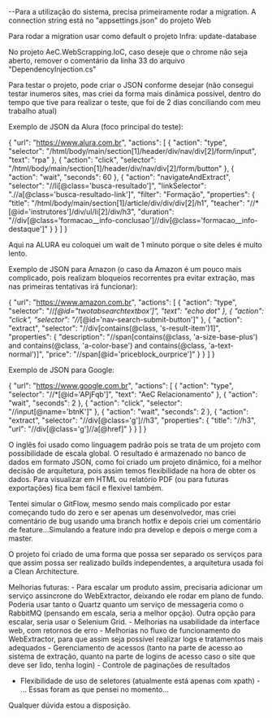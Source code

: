 --Para a utilização do sistema, precisa primeiramente rodar a migration.
A connection string está no "appsettings.json" do projeto Web

Para rodar a migration usar como default o projeto Infra:
update-database

No projeto AeC.WebScrapping.IoC, caso deseje que o chrome não seja aberto, remover o comentário da linha 33 do arquivo "DependencyInjection.cs"

Para testar o projeto, pode criar o JSON conforme desejar (não consegui testar inumeros sites, mas criei da forma mais dinâmica possível, dentro do tempo que tive para realizar o teste, que foi de 2 dias conciliando com meu trabalho atual)

Exemplo de JSON da Alura (foco principal do teste):

{
  "url": "https://www.alura.com.br",
  "actions": [
    {
      "action": "type",
      "selector": "/html/body/main/section[1]/header/div/nav/div[2]/form/input",
      "text": "rpa"
    },
    {
      "action": "click",
      "selector": "/html/body/main/section[1]/header/div/nav/div[2]/form/button"
    },
	{
		"action": "wait",
		"seconds": 60
	},
	{
      "action": "navigateAndExtract",
	  "selector": "//li[@class='busca-resultado']",
	  "linkSelector": ".//a[@class='busca-resultado-link']",
	  "filter": "Formação",
      "properties": {
        "title": "/html/body/main/section[1]/article/div/div/div[2]/h1",
        "teacher": "//*[@id='instrutores']/div/ul/li[2]/div/h3",
        "duration": "//div[@class='formacao__info-conclusao']//div[@class='formacao__info-destaque']"
		}
	}
  ]
}

Aqui na ALURA eu coloquei um wait de 1 minuto porque o site deles é muito lento.

Exemplo de JSON para Amazon (o caso da Amazon é um pouco mais complicado, pois realizam bloqueios recorrentes pra evitar extração, mas nas primeiras tentativas irá funcionar):

{
  "url": "https://www.amazon.com.br",
  "actions": [
    {
      "action": "type",
      "selector": "//*[@id="twotabsearchtextbox']",
      "text": "echo dot"
    },
    {
      "action": "click",
      "selector": "//*[@id='nav-search-submit-button']"
    },
    {
      "action": "extract",
	  "selector": "//div[contains(@class, 's-result-item')1]",
      "properties": {
        "description": "//span[contains(@class, 'a-size-base-plus') and contains(@class, 'a-color-base') and contains(@class, 'a-text-normal')]",
        "price": "//span[@id='priceblock_ourprice']"
		}
	}
  ]
}

Exemplo de JSON para Google:

{
  "url": "https://www.google.com.br",
  "actions": [
    {
      "action": "type",
      "selector": "//*[@id='APjFqb']",
      "text": "AeC Relacionamento"
    },
	{
		"action": "wait",
		"seconds": 2
	},
    {
      "action": "click",
      "selector": "//input[@name='btnK']"
    },
	{
		"action": "wait",
		"seconds": 2
	},
    {
      "action": "extract",
	  "selector": "//div[@class='g']//h3",
      "properties": {
        "title": "//h3",
        "url": "//div[@class='g']//a[@href]"
		}
	}
  ]
}

O inglês foi usado como linguagem padrão pois se trata de um projeto com possibilidade de escala global.
O resultado é armazenado no banco de dados em formato JSON, como foi criado um projeto dinâmico, foi a melhor decisão de arquitetura,
pois assim temos flexibilidade na hora de obter os dados. Para visualizar em HTML ou relatório PDF (ou para futuras exportações) fica bem fácil e flexivel também.

Tentei simular o GitFlow, mesmo sendo mais complicado por estar começando tudo do zero e ser apenas um desenvolvedor, mas criei comentário de bug usando uma branch hotfix e depois criei um comentário de feature...Simulando a feature indo pra develop e depois o merge com a master.

O projeto foi criado de uma forma que possa ser separado os serviços para que assim possa ser realizado builds independentes, a arquitetura usada foi a Clean Architecture.

Melhorias futuras:
	- Para escalar um produto assim, precisaria adicionar um serviço assincrone do WebExtractor, deixando ele rodar em plano de fundo. Poderia usar tanto o Quartz quanto um serviço de messageria como o RabbitMQ (pensando em escala, seria a melhor opção). Outra opção para escalar, seria usar o Selenium Grid.
	- Melhorias na usabilidade da interface web, com retornos de erro
	- Melhorias no fluxo de funcionamento do WebExtractor, para que assim seja possível realizar logs e tratamentos mais adequados
 	- Gerenciamento de acessos (tanto na parte de acesso ao sistema de extração, quanto na parte de logins de acesso caso o site que deve ser lido, tenha login)
  	- Controle de paginações de resultados
   - Flexibilidade de uso de seletores (atualmente está apenas com xpath)
   	- ... Essas foram as que pensei no momento...
 
Qualquer dúvida estou a disposição.
